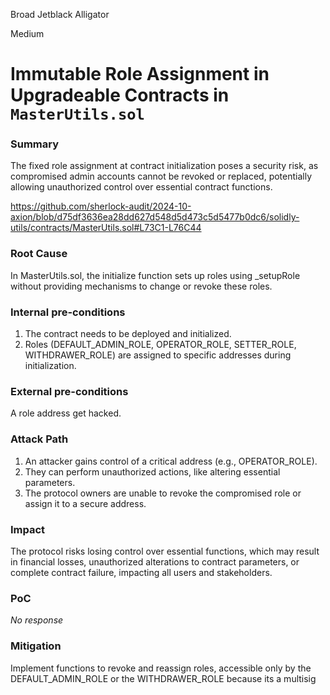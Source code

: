 Broad Jetblack Alligator

Medium

# Immutable Role Assignment in Upgradeable Contracts in `MasterUtils.sol`

### Summary

The fixed role assignment at contract initialization poses a security risk, as compromised admin accounts cannot be revoked or replaced, potentially allowing unauthorized control over essential contract functions.

https://github.com/sherlock-audit/2024-10-axion/blob/d75df3636ea28dd627d548d5d473c5d5477b0dc6/solidly-utils/contracts/MasterUtils.sol#L73C1-L76C44

### Root Cause

 In MasterUtils.sol, the initialize function sets up roles using _setupRole without providing mechanisms to change or revoke these roles. 

### Internal pre-conditions

1. The contract needs to be deployed and initialized.
2. Roles (DEFAULT_ADMIN_ROLE, OPERATOR_ROLE, SETTER_ROLE, WITHDRAWER_ROLE) are assigned to specific addresses during initialization.

### External pre-conditions

A role address get hacked.

### Attack Path

1. An attacker gains control of a critical address (e.g.,  OPERATOR_ROLE).  
2. They can perform unauthorized actions, like  altering essential parameters.  
3. The protocol owners are unable to revoke the compromised role or assign it to a secure address.

### Impact

The protocol risks losing control over essential functions, which may result in financial losses, unauthorized alterations to contract parameters, or complete contract failure, impacting all users and stakeholders.

### PoC

_No response_

### Mitigation

Implement functions to revoke and reassign roles, accessible only by the DEFAULT_ADMIN_ROLE or the WITHDRAWER_ROLE because its a multisig